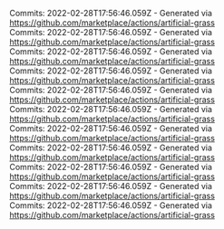 Commits: 2022-02-28T17:56:46.059Z - Generated via https://github.com/marketplace/actions/artificial-grass
<br>
Commits: 2022-02-28T17:56:46.059Z - Generated via https://github.com/marketplace/actions/artificial-grass
<br>
Commits: 2022-02-28T17:56:46.059Z - Generated via https://github.com/marketplace/actions/artificial-grass
<br>
Commits: 2022-02-28T17:56:46.059Z - Generated via https://github.com/marketplace/actions/artificial-grass
<br>
Commits: 2022-02-28T17:56:46.059Z - Generated via https://github.com/marketplace/actions/artificial-grass
<br>
Commits: 2022-02-28T17:56:46.059Z - Generated via https://github.com/marketplace/actions/artificial-grass
<br>
Commits: 2022-02-28T17:56:46.059Z - Generated via https://github.com/marketplace/actions/artificial-grass
<br>
Commits: 2022-02-28T17:56:46.059Z - Generated via https://github.com/marketplace/actions/artificial-grass
<br>
Commits: 2022-02-28T17:56:46.059Z - Generated via https://github.com/marketplace/actions/artificial-grass
<br>
Commits: 2022-02-28T17:56:46.059Z - Generated via https://github.com/marketplace/actions/artificial-grass
<br>
Commits: 2022-02-28T17:56:46.059Z - Generated via https://github.com/marketplace/actions/artificial-grass
<br>
